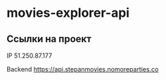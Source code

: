 # movies-explorer-api

## Ссылки на проект

IP 51.250.87.177

Backend https://api.stepanmovies.nomoreparties.co
